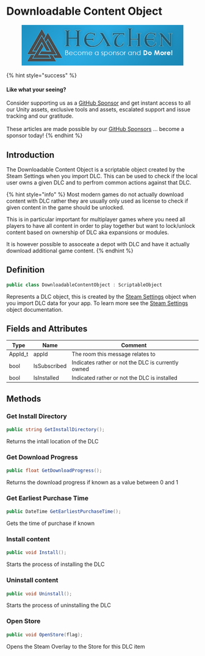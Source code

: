# Downloadable Content Object

<figure><img src="../../../../.gitbook/assets/512x128 Sponsor Banner.png" alt="Become a sponsor and Do More"><figcaption></figcaption></figure>

{% hint style="success" %}
#### Like what your seeing?

Consider supporting us as a [GitHub Sponsor](../../../../) and get instant access to all our Unity assets, exclusive tools and assets, escalated support and issue tracking and our gratitude.\
\
These articles are made possible by our [GitHub Sponsors](https://github.com/sponsors/heathen-engineering) ... become a sponsor today!
{% endhint %}

## Introduction

The Downloadable Content Object is a scriptable object created by the Steam Settings when you import DLC. This can be used to check if the local user owns a given DLC and to perfrom common actions against that DLC.

{% hint style="info" %}
Most modern games do not actually download content with DLC rather they are usually only used as license to check if given content in the game should be unlocked.



This is in particular important for multiplayer games where you need all players to have all content in order to play together but want to lock/unlock content based on ownership of DLC aka expansions or modules.



It is however possible to assoceate a depot with DLC and have it actually download additional game content.
{% endhint %}

## Definition

```csharp
public class DownloadableContentObject : ScriptableObject
```

Represents a DLC object, this is created by the [Steam Settings](steam-settings/) object when you import DLC data for your app. To learn more see the [Steam Settings](steam-settings/) object documentation.

## Fields and Attributes

| Type     | Name         | Comment                                            |
| -------- | ------------ | -------------------------------------------------- |
| AppId\_t | appId        | The room this message relates to                   |
| bool     | IsSubscribed | Indicates rather or not the DLC is currently owned |
| bool     | IsInstalled  | Indicated rather or not the DLC is installed       |

## Methods

### Get Install Directory

```csharp
public string GetInstallDirectory();
```

Returns the intall location of the DLC

### Get Download Progress

```csharp
public float GetDownloadProgress();
```

Returns the download progress if known as a value between 0 and 1

### Get Earliest Purchase Time

```csharp
public DateTime GetEarliestPurchaseTime();
```

Gets the time of purchase if known

### Install content

```csharp
public void Install();
```

Starts the process of installing the DLC

### Uninstall content

```csharp
public void Uninstall();
```

Starts the process of uninstalling the DLC

### Open Store

```csharp
public void OpenStore(flag);
```

Opens the Steam Overlay to the Store for this DLC item
